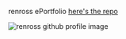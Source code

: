 <h> renross ePortfolio <h>
  <a href="https://github.com/renross/renross.github.io">here's the repo</a>
  
  
<img src="https://github.com/renross/renross.github.io/blob/main/images/picrew3.png" alt="renross github profile image">

